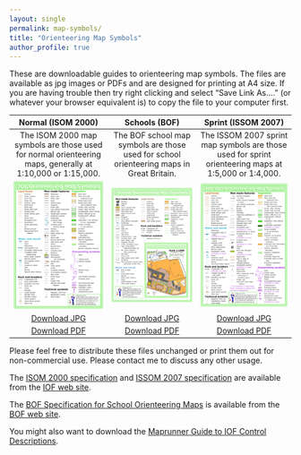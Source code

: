 ```yaml
---
layout: single
permalink: map-symbols/
title: "Orienteering Map Symbols"
author_profile: true
---
```

These are downloadable guides to orienteering map symbols. The files are available as jpg images or PDFs and are designed for printing at A4 size. If you are having trouble then try right clicking and select “Save Link As….” (or whatever your browser equivalent is) to copy the file to your computer first.

|Normal (ISOM 2000)|Schools (BOF)|Sprint (ISSOM 2007)|
|:----------------:|:-----------:|:-----------------:|
|The ISOM 2000 map symbols are those used for normal orienteering maps, generally at 1:10,000 or 1:15,000.|The BOF school map symbols are those used for school orienteering maps in Great Britain.|The ISSOM 2007 sprint map symbols are those used for sprint orienteering maps at 1:5,000 or 1:4,000.
|![Maprunner map symbols guide](../images/map-symbols-thumb.gif)|![Maprunner schools map symbols guide](../images/school-map-symbols-thumb.gif)|![Maprunner ISSOM 2007 sprint map symbols guide](../images/sprint-map-symbols-thumb.gif)|
|[Download JPG](../resources/Maprunner-map-symbols.jpg)|[Download JPG](../resources/Maprunner-schools-map-symbols.jpg)|[Download JPG](../resources/Maprunner-sprint-map-symbols.jpg)|
|[Download PDF](../resources/Maprunner-map-symbols.pdf)|[Download PDF](../resources/Maprunner-schools-map-symbols.pdf)|[Download PDF](../resources/Maprunner-sprint-map-symbols.PDF)|

Please feel free to distribute these files unchanged or print them out for non-commercial use. Please contact me to discuss any other usage.

The [ISOM 2000 specification](http://orienteering.org/wp-content/uploads/2010/12/International-Specification-for-Orienteering-Maps-2000_2.pdf) and [ISSOM 2007 specification](http://orienteering.org/wp-content/uploads/2010/12/International-Specification-for-Sprint-Orienteering-Maps-2007_corrected-201211.pdf) are available from the [IOF web site](http://orienteering.org/).

The [BOF Specification for School Orienteering Maps](http://www.britishorienteering.org.uk/images/uploaded/downloads/mappers_schoolmappingspecifications.pdf) is available from the [BOF web site](http://www.britishorienteering.org.uk/).

You might also want to download the [Maprunner Guide to IOF Control Descriptions](../iof-control-descriptions/).